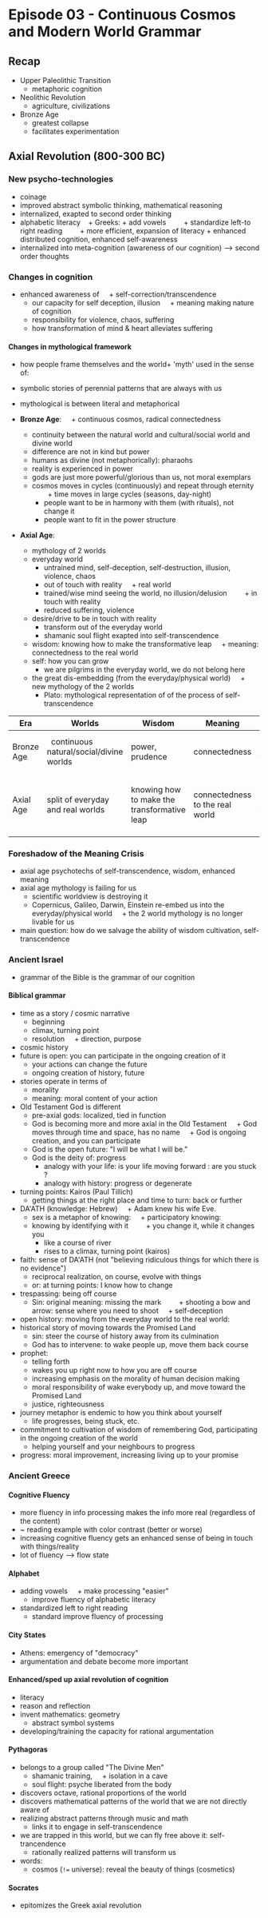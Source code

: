 # Episode 03 - Continuous Cosmos and Modern World Grammar

## Recap

+ Upper Paleolithic Transition
    + metaphoric cognition
+ Neolithic Revolution
    + agriculture, civilizations
+ Bronze Age
    + greatest collapse
    + facilitates experimentation

## Axial Revolution (800-300 BC)

### New psycho-technologies

+ coinage
+ improved abstract symbolic thinking, mathematical reasoning
+ internalized, exapted to second order thinking
+ alphabetic literacy
    + Greeks:
        + add vowels
        + standardize left-to right reading
        + more efficient, expansion of literacy
        + enhanced distributed cognition, enhanced self-awareness
+ internalized into meta-cognition (awareness of our cognition) --> second order thoughts

### Changes in cognition

+ enhanced awareness of
    + self-correction/transcendence
    + our capacity for self deception, illusion
    + meaning making nature of cognition
    + responsibility for violence, chaos, suffering
    + how transformation of mind & heart alleviates suffering

#### Changes in mythological framework

+ how people frame themselves and the world+ 'myth' used in the sense of:
+ symbolic stories of perennial patterns that are always with us
+ mythological is between literal and metaphorical

+ __Bronze Age__: 
    + continuous cosmos, radical connectedness
    + continuity between the natural world and cultural/social world and divine world
    + difference are not in kind but power
    + humans as divine (not metaphorically): pharaohs
    + reality is experienced in power
    + gods are just more powerful/glorious than us, not moral exemplars
    + cosmos moves in cycles (continuously) and repeat through eternity
        + time moves in large cycles (seasons, day-night)
        + people want to be in harmony with them (with rituals), not change it
        + people want to fit in the power structure

+ __Axial Age__:
    + mythology of 2 worlds
    + everyday world
        + untrained mind, self-deception, self-destruction, illusion, violence, chaos
        + out of touch with reality
    + real world
        + trained/wise mind seeing the world, no illusion/delusion
        + in touch with reality
        + reduced suffering, violence
    + desire/drive to be in touch with reality
        + transform out of the everyday world
        + shamanic soul flight exapted into self-transcendence
    + wisdom: knowing how to make the transformative leap
    + meaning: connectedness to the real world
    + self: how you can grow
        + we are pilgrims in the everyday world, we do not belong here
    + the great dis-embedding (from the everyday/physical world)
    + new mythology of the 2 worlds
        + Plato: mythological representation of of the process of self-transcendence

Era | Worlds | Wisdom | Meaning | Self | Time | God(s)
--- | --- | --- | --- | --- | --- | ---
Bronze Age |  continuous natural/social/divine worlds | power, prudence | connectedness | how you fit in | cyclic | bound in place and function
Axial Age | split of everyday and real worlds | knowing how to make the transformative leap | connectedness to the real world | how you can self-transform, grow | direction, purpose, narrative | beyond time and space, ongoing creation

### Foreshadow of the Meaning Crisis

+ axial age psychotechs of self-transcendence, wisdom, enhanced meaning
+ axial age mythology is failing for us
    + scientific worldview is destroying it
    + Copernicus, Galileo, Darwin, Einstein re-embed us into the everyday/physical world
    + the 2 world mythology is no longer livable for us
+ main question: how do we salvage the ability of wisdom cultivation, self-transcendence

### Ancient Israel

+ grammar of the Bible is the grammar of our cognition

#### Biblical grammar

+ time as a story / cosmic narrative
    + beginning
    + climax, turning point
    + resolution
    + direction, purpose
+ cosmic history
+ future is open: you can participate in the ongoing creation of it
    + your actions can change the future
    + ongoing creation of history, future
+ stories operate in terms of
    + morality
    + meaning: moral content of your action
+ Old Testament God is different
    + pre-axial gods: localized, tied in function
    + God is becoming more and more axial in the Old Testament
    + God moves through time and space, has no name
    + God is ongoing creation, and you can participate
    + God is the open future: "I will be what I will be." 
    + God is the deity of: progress
        + analogy with your life: is your life moving forward : are you stuck ?
        + analogy with history: progress or degenerate
+ turning points: Kairos (Paul Tillich)
    + getting things at the right place and time to turn: back or further
+ DA'ATH (knowledge: Hebrew)
    + Adam knew his wife Eve.
    + sex is a metaphor of knowing: 
    + participatory knowing:
    + knowing by identifying with it
        + you change it, while it changes you
        + like a course of river
        + rises to a climax, turning point (kairos)
+ faith: sense of DA'ATH (not "believing ridiculous things for which there is no evidence")
    + reciprocal realization, on course, evolve with things
    + or: at turning points: I know how to change
+ trespassing: being off course
    + Sin: original meaning: missing the mark
        + shooting a bow and arrow: sense where you need to shoot
    + self-deception
+ open history: moving from the everyday world to the real world:
+ historical story of moving towards the Promised Land
    + sin: steer the course of history away from its culmination
    + God has to intervene: to wake people up, move them back course
+ prophet:
    + telling forth
    + wakes you up right now to how you are off course
    + increasing emphasis on the morality of human decision making
    + moral responsibility of wake everybody up, and move toward the Promised Land
    + justice, righteousness
+ journey metaphor is endemic to how you think about yourself
    + life progresses, being stuck, etc.
+ commitment to cultivation of wisdom of remembering God, participating in the ongoing creation of the world
    + helping yourself and your neighbours to progress
+ progress: moral improvement, increasing living up to your promise

### Ancient Greece

#### Cognitive Fluency

+ more fluency in info processing makes the info more real (regardless of the content)
+ ~ reading example with color contrast (better or worse)
+ increasing cognitive fluency gets an enhanced sense of being in touch with things/reality
+ lot of fluency --> flow state

#### Alphabet

+ adding vowels
    + make processing "easier"
    + improve fluency of alphabetic literacy
+ standardized left to right reading
    + standard improve fluency of processing

#### City States

+ Athens: emergency of "democracy"
+ argumentation and debate become more important

#### Enhanced/sped up axial revolution of cognition

+ literacy
+ reason and reflection
+ invent mathematics: geometry
    + abstract symbol systems
+ developing/training the capacity for rational argumentation

#### Pythagoras

+ belongs to a group called "The Divine Men"
    + shamanic training, 
    + isolation in a cave
    + soul flight: psyche liberated from the body
+ discovers octave, rational proportions of the world
+ discovers mathematical patterns of the world that we are not directly aware of
+ realizing abstract patterns through music and math
    + links it to engage in self-transcendence
+ we are trapped in this world, but we can fly free above it: self-trancendence
    + rationally realized patterns will transform us
+ words:
    + cosmos (`!=` universe): reveal the beauty of things (cosmetics)

#### Socrates

+ epitomizes the Greek axial revolution
